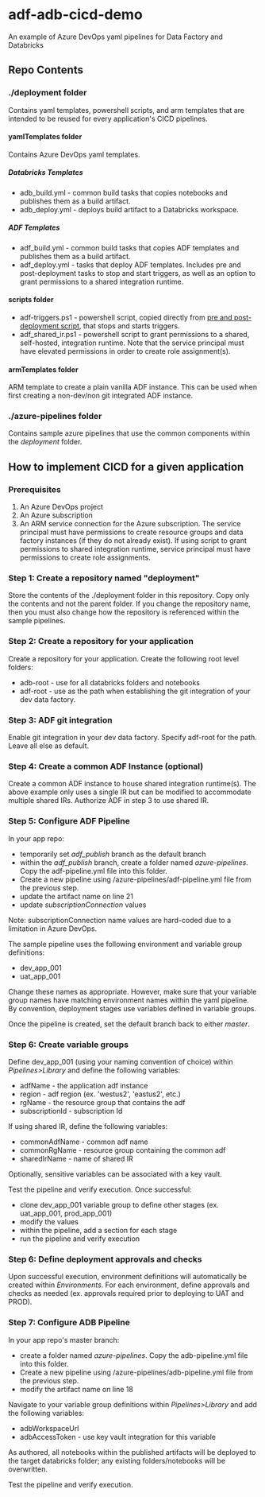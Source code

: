 # adf-adb-cicd-demo
An example of Azure DevOps yaml pipelines for Data Factory and Databricks

## Repo Contents
### ./deployment folder
Contains yaml templates, powershell scripts, and arm templates that are intended to be reused for every application's CICD pipelines.

#### yamlTemplates folder
Contains Azure DevOps yaml templates.
##### Databricks Templates
- adb_build.yml - common build tasks that copies notebooks and publishes them as a build artifact.
- adb_deploy.yml - deploys build artifact to a Databricks workspace.
##### ADF Templates
- adf_build.yml - common build tasks that copies ADF templates and publishes them as a build artifact.
- adf_deploy.yml - tasks that deploy ADF templates. Includes pre and post-deployment tasks to stop and start triggers, as well as an option to grant permissions to a shared integration runtime.

#### scripts folder
- adf-triggers.ps1 - powershell script, copied directly from [pre and post-deployment script](https://docs.microsoft.com/en-us/azure/data-factory/continuous-integration-deployment#script), that stops and starts triggers.
- adf_shared_ir.ps1 - powershell script to grant permissions to a shared, self-hosted, integration runtime. Note that the service principal must have elevated permissions in order to create role assignment(s).
#### armTemplates folder
ARM template to create a plain vanilla ADF instance. This can be used when first creating a non-dev/non git integrated ADF instance.

### ./azure-pipelines folder
Contains sample azure pipelines that use the common components within the *deployment* folder.

## How to implement CICD for a given application
### Prerequisites
1. An Azure DevOps project
2. An Azure subscription
3. An ARM service connection for the Azure subscription. The service principal must have permissions to create resource groups and data factory instances (if they do not already exist). If using script to grant permissions to shared integration runtime, service principal must have permissions to create role assignments.

### Step 1: Create a repository named "deployment"
Store the contents of the ./deployment folder in this repository. Copy only the contents and not the parent folder. If you change the repository name, then you must also change how the repository is referenced within the sample pipelines.

### Step 2: Create a repository for your application
Create a repository for your application. Create the following root level folders:
- adb-root - use for all databricks folders and notebooks
- adf-root - use as the path when establishing the git integration of your dev data factory.

### Step 3: ADF git integration
Enable git integration in your dev data factory. Specify adf-root for the path. Leave all else as default.

### Step 4: Create a common ADF Instance (optional)
Create a common ADF instance to house shared integration runtime(s). The above example only uses a single IR but can be modified to accommodate multiple shared IRs. Authorize ADF in step 3 to use shared IR.

### Step 5: Configure ADF Pipeline
In your app repo:
- temporarily set *adf_publish* branch as the default branch
- within the *adf_publish* branch, create a folder named *azure-pipelines*. Copy the adf-pipeline.yml file into this folder.
- Create a new pipeline using /azure-pipelines/adf-pipeline.yml file from the previous step.
- update the artifact name on line 21
- update *subscriptionConnection* values

Note: subscriptionConnection name values are hard-coded due to a limitation in Azure DevOps.

The sample pipeline uses the following environment and variable group definitions:
- dev_app_001
- uat_app_001

Change these names as appropriate. However, make sure that your variable group names have matching environment names within the yaml pipeline. By convention, deployment stages use variables defined in variable groups.

Once the pipeline is created, set the default branch back to either *master*.

### Step 6: Create variable groups
Define dev_app_001 (using your naming convention of choice) within *Pipelines>Library* and define the following variables:
- adfName - the application adf instance
- region - adf region (ex. 'westus2', 'eastus2', etc.)
- rgName - the resource group that contains the adf
- subscriptionId - subscription Id

If using shared IR, define the following variables:
- commonAdfName - common adf name
- commonRgName - resource group containing the common adf
- sharedIrName - name of shared IR

Optionally, sensitive variables can be associated with a key vault.

Test the pipeline and verify execution. Once successful:
- clone dev_app_001 variable group to define other stages (ex. uat_app_001, prod_app_001)
- modify the values
- within the pipeline, add a section for each stage
- run the pipeline and verify execution

### Step 6: Define deployment approvals and checks
Upon successful execution, environment definitions will automatically be created within *Environments*. For each environment, define approvals and checks as needed (ex. approvals required prior to deploying to UAT and PROD).

### Step 7: Configure ADB Pipeline
In your app repo's master branch:
- create a folder named *azure-pipelines*. Copy the adb-pipeline.yml file into this folder.
- Create a new pipeline using /azure-pipelines/adb-pipeline.yml file from the previous step.
- modify the artifact name on line 18

Navigate to your variable group definitions within *Pipelines>Library* and add the following variables:
- adbWorkspaceUrl
- adbAccessToken - use key vault integration for this variable

As authored, all notebooks within the published artifacts will be deployed to the target databricks folder; any existing folders/notebooks will be overwritten.

Test the pipeline and verify execution.

